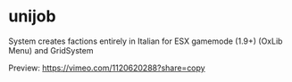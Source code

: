 # unijob
System creates factions entirely in Italian for ESX gamemode (1.9+) (OxLib Menu) and GridSystem

Preview: https://vimeo.com/1120620288?share=copy
